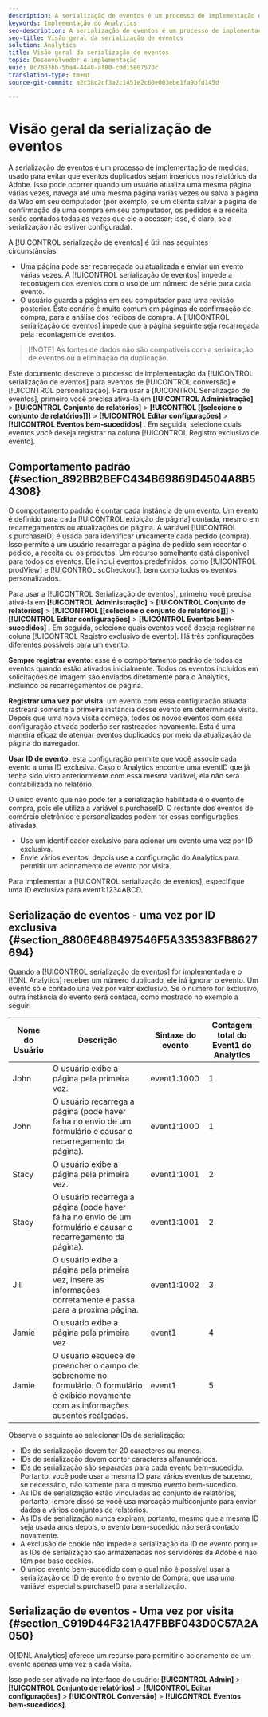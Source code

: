 ```yaml
---
description: A serialização de eventos é um processo de implementação de medidas, usado para evitar que eventos duplicados sejam inseridos nos relatórios da Adobe. Isso pode ocorrer quando um usuário atualiza uma mesma página várias vezes, navega até uma mesma página várias vezes ou salva a página da Web em seu computador (por exemplo, se um cliente salvar a página de confirmação de uma compra em seu computador, os pedidos e a receita serão contados todas as vezes que ele a acessar; isso, é claro, se a serialização não estiver configurada).
keywords: Implementação do Analytics
seo-description: A serialização de eventos é um processo de implementação de medidas, usado para evitar que eventos duplicados sejam inseridos nos relatórios da Adobe. Isso pode ocorrer quando um usuário atualiza uma mesma página várias vezes, navega até uma mesma página várias vezes ou salva a página da Web em seu computador (por exemplo, se um cliente salvar a página de confirmação de uma compra em seu computador, os pedidos e a receita serão contados todas as vezes que ele a acessar; isso, é claro, se a serialização não estiver configurada).
seo-title: Visão geral da serialização de eventos
solution: Analytics
title: Visão geral da serialização de eventos
topic: Desenvolvedor e implementação
uuid: 8c7883bb-5ba4-4440-af80-c0d15867570c
translation-type: tm+mt
source-git-commit: a2c38c2cf3a2c1451e2c60e003ebe1fa9bfd145d

---
```



# Visão geral da serialização de eventos

A serialização de eventos é um processo de implementação de medidas, usado para evitar que eventos duplicados sejam inseridos nos relatórios da Adobe. Isso pode ocorrer quando um usuário atualiza uma mesma página várias vezes, navega até uma mesma página várias vezes ou salva a página da Web em seu computador (por exemplo, se um cliente salvar a página de confirmação de uma compra em seu computador, os pedidos e a receita serão contados todas as vezes que ele a acessar; isso, é claro, se a serialização não estiver configurada).

A [!UICONTROL serialização de eventos] é útil nas seguintes circunstâncias:

* Uma página pode ser recarregada ou atualizada e enviar um evento várias vezes. A [!UICONTROL serialização de eventos] impede a recontagem dos eventos com o uso de um número de série para cada evento.
* O usuário guarda a página em seu computador para uma revisão posterior. Este cenário é muito comum em páginas de confirmação de compra, para a análise dos recibos de compra. A [!UICONTROL serialização de eventos] impede que a página seguinte seja recarregada pela recontagem de eventos.

> [!NOTE] As fontes de dados não são compatíveis com a serialização de eventos ou a eliminação da duplicação.

Este documento descreve o processo de implementação da [!UICONTROL serialização de eventos] para eventos de [!UICONTROL conversão] e [!UICONTROL personalização]. Para usar a [!UICONTROL Serialização de eventos], primeiro você precisa ativá-la em **[!UICONTROL Administração]** &gt; **[!UICONTROL Conjunto de relatórios]** &gt; **[!UICONTROL [[selecione o conjunto de relatórios]]]** &gt; **[!UICONTROL Editar configurações]** &gt; **[!UICONTROL Eventos bem-sucedidos]** . Em seguida, selecione quais eventos você deseja registrar na coluna [!UICONTROL Registro exclusivo de evento].

## Comportamento padrão {#section_892BB2BEFC434B69869D4504A8B54308}

O comportamento padrão é contar cada instância de um evento. Um evento é definido para cada [!UICONTROL exibição de página] contada, mesmo em recarregamentos ou atualizações de página. A variável [!UICONTROL s.purchaseID] é usada para identificar unicamente cada pedido (compra). Isso permite a um usuário recarregar a página de pedido sem recontar o pedido, a receita ou os produtos. Um recurso semelhante está disponível para todos os eventos. Ele inclui eventos predefinidos, como [!UICONTROL prodView] e [!UICONTROL scCheckout], bem como todos os eventos personalizados.

<!-- 

event_serialization_impl.xml

 -->

Para usar a [!UICONTROL Serialização de eventos], primeiro você precisa ativá-la em **[!UICONTROL Administração]** &gt; **[!UICONTROL Conjunto de relatórios]** &gt; **[!UICONTROL [[selecione o conjunto de relatórios]]]** &gt; **[!UICONTROL Editar configurações]** &gt; **[!UICONTROL Eventos bem-sucedidos]** . Em seguida, selecione quais eventos você deseja registrar na coluna [!UICONTROL Registro exclusivo de evento]. Há três configurações diferentes possíveis para um evento.

**Sempre registrar evento**: esse é o comportamento padrão de todos os eventos quando estão ativados inicialmente. Todos os eventos incluídos em solicitações de imagem são enviados diretamente para o Analytics, incluindo os recarregamentos de página.

**Registrar uma vez por visita**: um evento com essa configuração ativada rastreará somente a primeira instância desse evento em determinada visita. Depois que uma nova visita começa, todos os novos eventos com essa configuração ativada poderão ser rastreados novamente. Esta é uma maneira eficaz de atenuar eventos duplicados por meio da atualização da página do navegador.

**Usar ID de evento**: esta configuração permite que você associe cada evento a uma ID exclusiva. Caso o Analytics encontre uma eventID que já tenha sido visto anteriormente com essa mesma variável, ela não será contabilizada no relatório.

O único evento que não pode ter a serialização habilitada é o evento de compra, pois ele utiliza a variável s.purchaseID. O restante dos eventos de comércio eletrônico e personalizados podem ter essas configurações ativadas.

* Use um identificador exclusivo para acionar um evento uma vez por ID exclusiva.
* Envie vários eventos, depois use a configuração do Analytics para permitir um acionamento de evento por visita.

Para implementar a [!UICONTROL serialização de eventos], especifique uma ID exclusiva para event1:1234ABCD.

## Serialização de eventos - uma vez por ID exclusiva {#section_8806E48B497546F5A335383FB8627694}

Quando a [!UICONTROL serialização de eventos] for implementada e o [!DNL Analytics] receber um número duplicado, ele irá ignorar o evento. Um evento só é contado una vez por valor exclusivo. Se o número for exclusivo, outra instância do evento será contada, como mostrado no exemplo a seguir:

| Nome do Usuário | Descrição | Sintaxe do evento | Contagem total do Event1 do Analytics |
|---|---|---|---|
| John | O usuário exibe a página pela primeira vez. | event1:1000 | 1 |
| John | O usuário recarrega a página (pode haver falha no envio de um formulário e causar o recarregamento da página). | event1:1000 | 1 |
| Stacy | O usuário exibe a página pela primeira vez. | event1:1001 | 2 |
| Stacy | O usuário recarrega a página (pode haver falha no envio de um formulário e causar o recarregamento da página). | event1:1001 | 2 |
| Jill | O usuário exibe a página pela primeira vez, insere as informações corretamente e passa para a próxima página. | event1:1002 | 3 |
| Jamie | O usuário exibe a página pela primeira vez | event1 | 4 |
| Jamie | O usuário esquece de preencher o campo de sobrenome no formulário. O formulário é exibido novamente com as informações ausentes realçadas. | event1 | 5 |

Observe o seguinte ao selecionar IDs de serialização:

* IDs de serialização devem ter 20 caracteres ou menos.
* IDs de serialização devem conter caracteres alfanuméricos.
* IDs de serialização são separadas para cada evento bem-sucedido. Portanto, você pode usar a mesma ID para vários eventos de sucesso, se necessário, não somente para o mesmo evento bem-sucedido.
* As IDs de serialização estão vinculadas ao conjunto de relatórios, portanto, lembre disso se você usa marcação multiconjunto para enviar dados a vários conjuntos de relatórios.
* As IDs de serialização nunca expiram, portanto, mesmo que a mesma ID seja usada anos depois, o evento bem-sucedido não será contado novamente.
* A exclusão de cookie não impede a serialização da ID de evento porque as IDs de serialização são armazenadas nos servidores da Adobe e não têm por base cookies.
* O único evento bem-sucedido com o qual não é possível usar a serialização de ID de evento é o evento de Compra, que usa uma variável especial s.purchaseID para a serialização.

## Serialização de eventos - Uma vez por visita {#section_C919D44F321A47FBBF043D0C57A2A050}

O[!DNL Analytics] oferece um recurso para permitir o acionamento de um evento apenas uma vez a cada visita.

Isso pode ser ativado na interface do usuário: **[!UICONTROL Admin]** &gt; **[!UICONTROL Conjunto de relatórios]** &gt; **[!UICONTROL Editar configurações]** &gt; **[!UICONTROL Conversão]** &gt; **[!UICONTROL Eventos bem-sucedidos]**.
